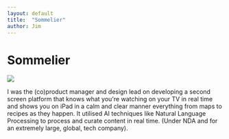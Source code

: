 ```yaml
---
layout: default
title:  "Sommelier"
author: Jim
---
```


# Sommelier

![]({{site.url}}assets/images/sommelier-set.png)

I was the (co)product manager and design lead on developing a second screen platform that knows what you're watching on your TV in real time and shows you on iPad in a calm and clear manner everything from maps to recipes as they happen. It utilised AI techniques like Natural Language Processing to process and curate content in real time. (Under NDA and for an extremely large, global, tech company).
